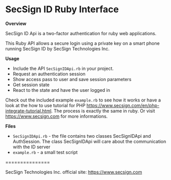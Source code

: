 # SecSign ID Ruby Interface


**Overview**

SecSign ID Api is a two-factor authentication for ruby web applications.

This Ruby API allows a secure login using a private key on a smart phone running SecSign ID by SecSign Technologies Inc.


**Usage**

* Include the API `SecSignIDApi.rb` in your project.
* Request an authentication session
* Show access pass to user and save session parameters 
* Get session state 
* React to the state and have the user logged in


Check out the included example `example.rb` to see how it works or 
have a look at the how to use tutorial for PHP <https://www.secsign.com/en/php-integrate-tutorial.html>. The process is exactly the same in ruby.
Or visit <https://www.secsign.com> for more informations.

**Files**

* `SecSignIDApi.rb` - the file contains two classes SecSignIDApi and AuthSession. The class SecSignIDApi will care about the communication with the ID server
* `example.rb` - a small test script


===============

SecSign Technologies Inc. official site: <https://www.secsign.com>